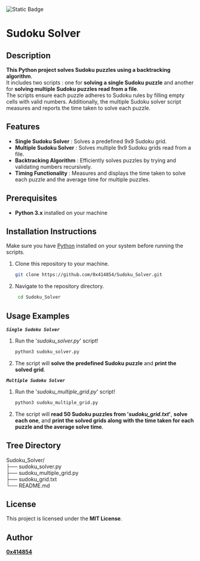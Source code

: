 ![Static Badge](https://img.shields.io/badge/python-%233776ab?logo=python&logoColor=white)

# Sudoku Solver

## **Description**
**This Python project solves Sudoku puzzles using a backtracking algorithm**.
<br>It includes two scripts : one for **solving a single Sudoku puzzle** and another for **solving multiple Sudoku puzzles read from a file**.
<br>The scripts ensure each puzzle adheres to Sudoku rules by filling empty cells with valid numbers. Additionally, the multiple Sudoku solver script measures and reports the time taken to solve each puzzle.


## **Features**
- **Single Sudoku Solver** : Solves a predefined 9x9 Sudoku grid.
- **Multiple Sudoku Solver** : Solves multiple 9x9 Sudoku grids read from a file.
- **Backtracking Algorithm** : Efficiently solves puzzles by trying and validating numbers recursively.
- **Timing Functionality** : Measures and displays the time taken to solve each puzzle and the average time for multiple puzzles.

## **Prerequisites**
- **Python 3.x** installed on your machine

## **Installation Instructions**
Make sure you have [Python](https://www.python.org/downloads/) installed on your system before running the scripts.

1. Clone this repository to your machine.
   
   ```bash
   git clone https://github.com/0x414854/Sudoku_Solver.git

2. Navigate to the repository directory.

   ```bash
    cd Sudoku_Solver

## **Usage Examples**
***`Single Sudoku Solver`***

1. Run the '*sudoku_solver.py*' script!
   
   ```bash
   python3 sudoku_solver.py

2. The script will **solve the predefined Sudoku puzzle** and **print the solved grid**.

***`Multiple Sudoku Solver`***

1. Run the '*sudoku_multiple_grid.py*' script!
   
   ```bash
   python3 sudoku_multiple_grid.py

2. The script will **read 50 Sudoku puzzles from '*sudoku_grid.txt*'**, **solve each one**, and **print the solved grids along with the time taken for each puzzle and the average solve time**.

## Tree Directory

Sudoku_Solver/
<br>├── sudoku_solver.py
<br>├── sudoku_multiple_grid.py
<br>├── sudoku_grid.txt
<br>└── README.md

## **License**
This project is licensed under the **MIT License**.

## **Author**
[**0x414854**](https://github.com/0x414854)
